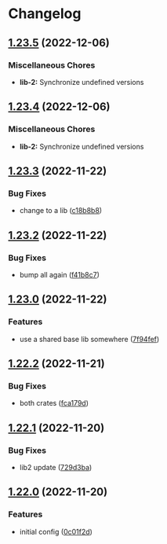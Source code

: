 # Changelog



## [1.23.5](https://github.com/janella/gh-actions-test/compare/lib-2-v1.23.4...lib-2-v1.23.5) (2022-12-06)


### Miscellaneous Chores

* **lib-2:** Synchronize undefined versions

## [1.23.4](https://github.com/janella/gh-actions-test/compare/lib-2-v1.23.3...lib-2-v1.23.4) (2022-12-06)


### Miscellaneous Chores

* **lib-2:** Synchronize undefined versions

## [1.23.3](https://github.com/janella/gh-actions-test/compare/lib-2-v1.23.2...lib-2-v1.23.3) (2022-11-22)


### Bug Fixes

* change to a lib ([c18b8b8](https://github.com/janella/gh-actions-test/commit/c18b8b885a4f2f80b23060fc5c6b0bd7d4d58395))

## [1.23.2](https://github.com/janella/gh-actions-test/compare/lib-2-v1.23.1...lib-2-v1.23.2) (2022-11-22)


### Bug Fixes

* bump all again ([f41b8c7](https://github.com/janella/gh-actions-test/commit/f41b8c76ddf702bb96bc2ece137ba6b994e57756))

## [1.23.0](https://github.com/janella/gh-actions-test/compare/lib-2-v1.22.2...lib-2-v1.23.0) (2022-11-22)


### Features

* use a shared base lib somewhere ([7f94fef](https://github.com/janella/gh-actions-test/commit/7f94fef042cb30000373cd313a68ea7acbff0eb6))

## [1.22.2](https://github.com/janella/gh-actions-test/compare/lib-2-v1.22.1...lib-2-v1.22.2) (2022-11-21)


### Bug Fixes

* both crates ([fca179d](https://github.com/janella/gh-actions-test/commit/fca179d98b0fff8296d3f171ee75a2845dfa01e1))

## [1.22.1](https://github.com/janella/gh-actions-test/compare/lib-2-v1.22.0...lib-2-v1.22.1) (2022-11-20)


### Bug Fixes

* lib2 update ([729d3ba](https://github.com/janella/gh-actions-test/commit/729d3ba233e4a4cb9e829f13691a24880b4a96a1))

## [1.22.0](https://github.com/janella/gh-actions-test/compare/lib-2-v1.21.0...lib-2-v1.22.0) (2022-11-20)


### Features

* initial config ([0c01f2d](https://github.com/janella/gh-actions-test/commit/0c01f2d9f85c11edd3d882aca3a5fb827aa7bcf5))

